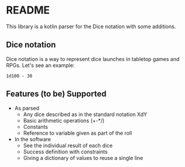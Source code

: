 README
======

This library is a kotlin parser for the Dice notation with some additions.

Dice notation
-------------

Dice notation is a way to represent dice launches in tabletop games and RPGs. Let's see an example:

```
1d100 - 30
```

Features (to be) Supported
------------------

- As parsed
    - Any dice described as in the standard notation XdY
    - Basic arithmetic operations (+-*/)
    - Constants
    - Reference to variable given as part of the roll
- In the software
    - See the individual result of each dice
    - Success definition with constraints
    - Giving a dictionary of values to reuse a single line
